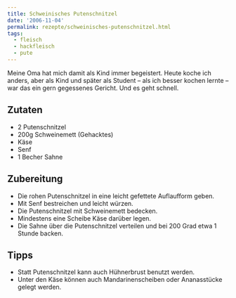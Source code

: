 ```yaml
---
title: Schweinisches Putenschnitzel
date: '2006-11-04'
permalink: rezepte/schweinisches-putenschnitzel.html
tags:
  - fleisch
  - hackfleisch
  - pute
---
```

Meine Oma hat mich damit als Kind immer begeistert. Heute koche ich anders, aber als Kind und später als Student – als ich besser kochen lernte – war das ein gern gegessenes Gericht. Und es geht schnell.

## Zutaten

- 2 Putenschnitzel
- 200g Schweinemett (Gehacktes)
- Käse
- Senf
- 1 Becher Sahne

## Zubereitung

- Die rohen Putenschnitzel in eine leicht gefettete Auflaufform geben.
- Mit Senf bestreichen und leicht würzen.
- Die Putenschnitzel mit Schweinemett bedecken.
- Mindestens eine Scheibe Käse darüber legen.
- Die Sahne über die Putenschnitzel verteilen und bei 200 Grad etwa 1 Stunde backen.

## Tipps

- Statt Putenschnitzel kann auch Hühnerbrust benutzt werden.
- Unter den Käse können auch Mandarinenscheiben oder Ananasstücke gelegt werden.

